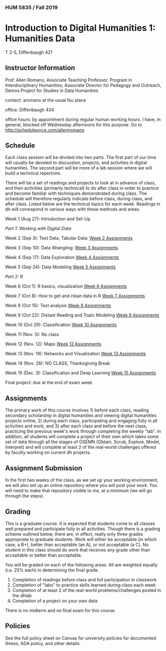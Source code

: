 ### HUM 5835 / Fall 2019

# Introduction to Digital Humanities 1: Humanities Data

T 2-5, Diffenbaugh 421

## Instructor Information

Prof. Allen Romano, Associate Teaching Professor, Program in Interdisciplinary Humanities; Associate Director for Pedagogy and Outreach, Demos Project for Studies in Data Humanities

contact: aromano at the usual fsu place

office: Diffenbaugh 434

office hours: by appointment during regular human working hours. I have, in general, blocked off Wednesday afternoons for this purpose. Go to http://scheduleonce.com/allenjromano

## Schedule

Each class session will be divided into two parts. The first part of our time will usually be devoted to discussion, projects, and activities in digital humanities. The second part will be more of a lab session where we will build a technical repertoire. 

There will be a set of readings and projects to look at in advance of class, and then activities (primarily technical) to do after class in order to practice and become familiar with techniques demonstrated during class. The schedule will therefore regularly indicate before class, during class, and after class. Listed below are the technical topics for each week. Readings in dh will correspond in various ways with these methods and areas.

Week 1 (Aug 27): Introduction and Set-Up



*Part 1: Working with Digital Data*

Week 2 (Sep 3): Text Data, Tabular Data:
[Week 2 Assignments](week2_assignments)

Week 3 (Sep 10): Data Wrangling:
[Week 3 Assignments](week3_assignments)

Week 4 (Sep 17): Data Exploration
[Week 4 Assignments](week4_assignments)

Week 5 (Sep 24): Data Modeling
[Week 5 Assignments](week5_assignments)


*Part 2:  R*

Week 6 (Oct 1): R basics, visualization
[Week 6 Assignments](week6_assignments)

Week 7 (Oct 8): How to get and clean data in R
[Week 7 Assignments](week7_assignments)

Week 8 (Oct 15): Text analysis
[Week 8 Assignments](week8_assignments)

Week 9 (Oct 22): Distant Reading and Topic Modeling
[Week 9 Assignments](week9_assignments)

Week 10 (Oct 29): Classification
[Week 10 Assignments](week10_assignments)

Week 11 (Nov. 5): No class 

Week 12 (Nov. 12): Maps
[Week 12 Assignments](week12_assignments)

Week 13 (Nov. 19): Networks and Visualization
[Week 13 Assignments](week13_assignments)

Week 14 (Nov. 26): NO CLASS, Thanksgiving Break

Week 15 (Dec. 3): Classification and Deep Learning
[Week 15 Assignments](week15_assignments)

Final project: due at the end of exam week.

## Assignments

The primary work of this course involves 1) before each class, reading secondary scholarship in digital humanities and viewing digital humanities projects online, 2) during each class, participating and engaging fully in all activities and work, and 3) after each class and before the next class, practicing the previous week's work through completing the weekly "lab". In addition, all students will complete a project of their own which takes some set of data through all the stages of OSEMN (Obtain, Scrub, Explore, Model, Interpret) and will complete at least 2 of the real-world challenges offered by faculty working on current dh projects. 

## Assignment Submission

In the first two weeks of the class, as we set up your working environment, we will also set up an online repository where you will post your work. You will need to make that repository visible to me, at a minimum (we will go through the steps). 


## Grading

This is a graduate course. It is expected that students come to all classes well prepared and participate fully in all activities. Though there is a grading scheme outlined below, there are, in effect, really only three grades appropriate to graduate students. Work will either be acceptable (in which case, a B+), better than acceptable (an A), or not acceptable (a C). No student in this class should do work that receives any grade other than acceptable or better than acceptable. 

You will be graded on each of the following areas. All are weighted equally (i.e. 25% each) in determining the final grade.

1. Completion of readings before class and full participation in classwork
2. Completion of "labs" to practice skills learned during class each week
3. Completion of at least 2 of the real-world problems/challenges posted in the dhlab
4. Completion of a project on your own data

There is no midterm and no final exam for this course. 

## Policies

See the full policy sheet on Canvas for university policies for documented illness, ADA policy, and other details. 

